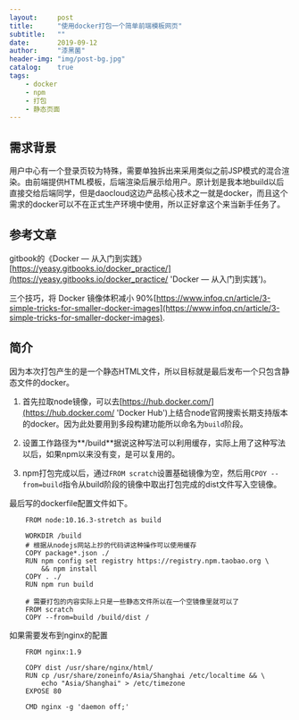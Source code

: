 ```yaml
---
layout:     post
title:      "使用docker打包一个简单前端模板网页"
subtitle:   ""
date:       2019-09-12
author:     "漆黑菌"
header-img: "img/post-bg.jpg"
catalog:    true
tags:
    - docker
    - npm
    - 打包
    - 静态页面
---
```


## 需求背景
用户中心有一个登录页较为特殊，需要单独拆出来采用类似之前JSP模式的混合渲染。由前端提供HTML模板，后端渲染后展示给用户。原计划是我本地build以后直接交给后端同学，但是daocloud这边产品核心技术之一就是docker，而且这个需求的docker可以不在正式生产环境中使用，所以正好拿这个来当新手任务了。

## 参考文章
gitbook的《Docker — 从入门到实践》[https://yeasy.gitbooks.io/docker_practice/](https://yeasy.gitbooks.io/docker_practice/ 'Docker — 从入门到实践')。

三个技巧，将 Docker 镜像体积减小 90%[https://www.infoq.cn/article/3-simple-tricks-for-smaller-docker-images](https://www.infoq.cn/article/3-simple-tricks-for-smaller-docker-images).

## 简介
因为本次打包产生的是一个静态HTML文件，所以目标就是最后发布一个只包含静态文件的docker。

1. 首先拉取node镜像，可以去[https://hub.docker.com/](https://hub.docker.com/ 'Docker Hub')上结合node官网搜索长期支持版本的docker。因为此处要用到多段构建功能所以命名为`build`阶段。

2. 设置工作路径为**/build**据说这种写法可以利用缓存，实际上用了这种写法以后，如果npm以来没有变，是可以复用的。

3. npm打包完成以后，通过`FROM scratch`设置基础镜像为空，然后用`CPOY --from=build`指令从build阶段的镜像中取出打包完成的dist文件写入空镜像。

最后写的dockerfile配置文件如下。

```
    FROM node:10.16.3-stretch as build

    WORKDIR /build
    # 根据从nodejs网站上抄的代码讲这种操作可以使用缓存
    COPY package*.json ./
    RUN npm config set registry https://registry.npm.taobao.org \
        && npm install
    COPY . ./
    RUN npm run build

    # 需要打包的内容实际上只是一些静态文件所以在一个空镜像里就可以了
    FROM scratch
    COPY --from=build /build/dist /
```

如果需要发布到nginx的配置

```
    FROM nginx:1.9

    COPY dist /usr/share/nginx/html/
    RUN cp /usr/share/zoneinfo/Asia/Shanghai /etc/localtime && \
        echo "Asia/Shanghai" > /etc/timezone
    EXPOSE 80

    CMD nginx -g 'daemon off;'
```